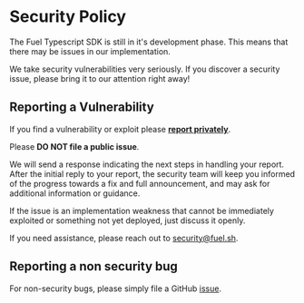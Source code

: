 # Security Policy

The Fuel Typescript SDK is still in it's development phase. This means that there may be issues in our implementation.

We take security vulnerabilities very seriously. If you discover a security issue,
please bring it to our attention right away!

## Reporting a Vulnerability

If you find a vulnerability or exploit please [**report privately**](https://github.com/FuelLabs/fuels-ts/security/advisories/new).

Please **DO NOT file a public issue**.

We will send a response indicating the next steps in handling your report. After the initial reply to your report, the security team will keep you informed of the progress towards a fix and full announcement, and may ask for additional information or guidance.

If the issue is an implementation weakness that cannot be immediately exploited or
something not yet deployed, just discuss it openly.

If you need assistance, please reach out to [security@fuel.sh](mailto:security@fuel.sh).

## Reporting a non security bug

For non-security bugs, please simply file a GitHub [issue](https://github.com/FuelLabs/fuels-ts/issues/new).
